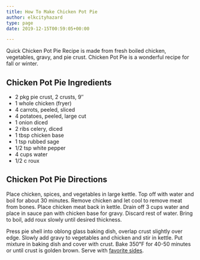 ```yaml
---
title: How To Make Chicken Pot Pie
author: elkcityhazard
type: page
date: 2019-12-15T00:59:05+00:00

---
```

Quick Chicken Pot Pie Recipe is made from fresh boiled chicken, vegetables, gravy, and pie crust. Chicken Pot Pie is a wonderful recipe for fall or winter.

## Chicken Pot Pie Ingredients

  * 2 pkg pie crust, 2 crusts, 9&#8243;
  * 1 whole chicken (fryer)
  * 4 carrots, peeled, sliced
  * 4 potatoes, peeled, large cut
  * 1 onion diced
  * 2 ribs celery, diced
  * 1 tbsp chicken base
  * 1 tsp rubbed sage
  * 1/2 tsp white pepper
  * 4 cups water
  * 1/2 c roux

## Chicken Pot Pie Directions

Place chicken, spices, and vegetables in large kettle. Top off with water and boil for about 30 minutes. Remove chicken and let cool to remove meat from bones. Place chicken meat back in kettle. Drain off 3 cups water and place in sauce pan with chicken base for gravy. Discard rest of water. Bring to boil, add roux slowly until desired thickness.

Press pie shell into oblong glass baking dish, overlap crust slightly over edge. Slowly add gravy to vegetables and chicken and stir in kettle. Put mixture in baking dish and cover with crust. Bake 350&#8457; for 40-50 minutes or until crust is golden brown. Serve with [favorite sides][1].

 [1]: /wordpress/institutional-recipes-for-200/easy-side-dishes/